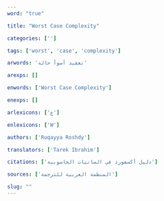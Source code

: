 ```yaml
---
word: "true"

title: "Worst Case Complexity"

categories: ['']

tags: ['worst', 'case', 'complexity']

arwords: 'تعقيد أسوأ حالة'

arexps: []

enwords: ['Worst Case Complexity']

enexps: []

arlexicons: ['ع']

enlexicons: ['W']

authors: ['Ruqayya Roshdy']

translators: ['Tarek Ibrahim']

citations: ['دليل أكسفورد في السانيات الحاسوبية']

sources: ['المنظمة العربية للترجمة']

slug: ""
---
```

